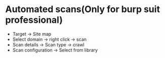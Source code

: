 



# Automated scans(Only for burp suit professional)
- Target -> Site map
- Select domain -> right click -> scan
- Scan details -> Scan type -> crawl
- Scan configuration -> Select from library